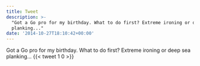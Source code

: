 ```yaml
---
title: Tweet
description: >-
  "Got a Go pro for my birthday. What to do first? Extreme ironing or deep sea
  planking..."
date: '2014-10-27T18:10:42+00:00'
---
```

Got a Go pro for my birthday. What to do first? Extreme ironing or deep sea planking...
      {{< tweet 1 0 >}}
    
